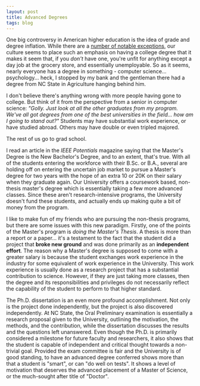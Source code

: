 ```yaml
---
layout: post
title: Advanced Degrees
tags: blog
---
```


One big controversy in American higher education is the idea of grade and degree inflation. While there are a [number of notable exceptions](https://secure.wikimedia.org/wikipedia/en/wiki/List_of_college_dropout_billionaires), our culture seems to place such an emphasis on having a college degree that it makes it seem that, if you *don't* have one, you're unfit for anything except a day job at the grocery store, and essentially unemployable. So as it seems, nearly everyone has a degree in something - computer science... psychology... heck, I stopped by my bank and the gentleman there had a degree from NC State in Agriculture hanging behind him.

I don't believe there's anything wrong with more people having gone to college. But think of it from the perspective from a senior in computer science: *"Golly. Just look at all the other graduates from my program. We've all got degrees from one of the best universities in the field... how am I going to stand out?"* Students may have substantial work experience, or have studied abroad. Others may have double or even tripled majored.

The rest of us go to grad school.

I read an article in the *IEEE Potentials* magazine saying that the Master's Degree is the New Bachelor's Degree, and to an extent, that's true. With all of the students entering the workforce with their B.Sc. or B.A., several are holding off on entering the uncertain job market to pursue a Master's degree for two years with the hope of an extra 10 or 20K on their salary when they graduate again. Our University offers a coursework based, non-thesis master's degree which is essentially taking a few more advanced classes. Since these aren't research-intensive programs, the University doesn't fund these students, and actually ends up making quite a bit of money from the program.

I like to make fun of my friends who are pursuing the non-thesis programs, but there are some issues with this new paradigm. Firstly, one of the points of the Master's program is *doing the Master's Thesis*. A thesis is more than a report or a paper... it's a testament to the fact that the student did a project that **broke new ground** and was done primarily as an **independent effort**. The reason why a Master's degree is supposed to come with a greater salary is because the student exchanges work experience in the industry for some equivalent of work experience in the University. This work experience is usually done as a research project that has a substantial contribution to science. However, if they are just taking more classes, then the degree and its responsibilities and privileges do not necessarily reflect the capability of the student to perform to that higher standard.

The Ph.D. dissertation is an even more profound accomplishment. Not only is the project done independently, but the project is also discovered independently. At NC State, the Oral Preliminary examination is essentially a research proposal given to the University, outlining the motivation, the methods, and the contribution, while the dissertation discusses the results and the questions left unanswered. Even though the Ph.D. is primarily considered a milestone for future faculty and researchers, it also shows that the student is capable of independent and critical thought towards a non-trivial goal. Provided the exam committee is fair and the University is of good standing, to have an advanced degree conferred shows more than that a student is "smart", or can "do well on tests". It shows a level of motivation that deserves the advanced placement of a Master of Science, or the much-sought after title of "Doctor".
